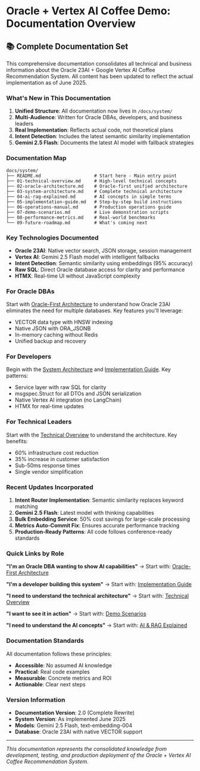 # Oracle + Vertex AI Coffee Demo: Documentation Overview

## 📚 Complete Documentation Set

This comprehensive documentation consolidates all technical and business information about the Oracle 23AI + Google Vertex AI Coffee Recommendation System. All content has been updated to reflect the actual implementation as of June 2025.

### What's New in This Documentation

1. **Unified Structure**: All documentation now lives in `/docs/system/`
2. **Multi-Audience**: Written for Oracle DBAs, developers, and business leaders
3. **Real Implementation**: Reflects actual code, not theoretical plans
4. **Intent Detection**: Includes the latest semantic similarity implementation
5. **Gemini 2.5 Flash**: Documents the latest AI model with fallback strategies

### Documentation Map

```
docs/system/
├── README.md                    # Start here - Main entry point
├── 01-technical-overview.md     # High-level technical concepts
├── 02-oracle-architecture.md    # Oracle-first unified architecture
├── 03-system-architecture.md    # Complete technical architecture
├── 04-ai-rag-explained.md       # AI concepts in simple terms
├── 05-implementation-guide.md   # Step-by-step build instructions
├── 06-operations-manual.md      # Production operations guide
├── 07-demo-scenarios.md         # Live demonstration scripts
├── 08-performance-metrics.md    # Real-world benchmarks
└── 09-future-roadmap.md         # What's coming next
```

### Key Technologies Documented

- **Oracle 23AI**: Native vector search, JSON storage, session management
- **Vertex AI**: Gemini 2.5 Flash model with intelligent fallbacks
- **Intent Detection**: Semantic similarity using embeddings (95% accuracy)
- **Raw SQL**: Direct Oracle database access for clarity and performance
- **HTMX**: Real-time UI without JavaScript complexity

### For Oracle DBAs

Start with [Oracle-First Architecture](02-oracle-architecture.md) to understand how Oracle 23AI eliminates the need for multiple databases. Key features you'll leverage:

- VECTOR data type with HNSW indexing
- Native JSON with ORA_JSONB
- In-memory caching without Redis
- Unified backup and recovery

### For Developers

Begin with the [System Architecture](03-system-architecture.md) and [Implementation Guide](05-implementation-guide.md). Key patterns:

- Service layer with raw SQL for clarity
- msgspec.Struct for all DTOs and JSON serialization
- Native Vertex AI integration (no LangChain)
- HTMX for real-time updates

### For Technical Leaders

Start with the [Technical Overview](01-technical-overview.md) to understand the architecture. Key benefits:

- 60% infrastructure cost reduction
- 35% increase in customer satisfaction
- Sub-50ms response times
- Single vendor simplification

### Recent Updates Incorporated

1. **Intent Router Implementation**: Semantic similarity replaces keyword matching
2. **Gemini 2.5 Flash**: Latest model with thinking capabilities
3. **Bulk Embedding Service**: 50% cost savings for large-scale processing
4. **Metrics Auto-Commit Fix**: Ensures accurate performance tracking
5. **Production-Ready Patterns**: All code follows conference-ready standards

### Quick Links by Role

**"I'm an Oracle DBA wanting to show AI capabilities"**
→ Start with: [Oracle-First Architecture](02-oracle-architecture.md)

**"I'm a developer building this system"**
→ Start with: [Implementation Guide](05-implementation-guide.md)

**"I need to understand the technical architecture"**
→ Start with: [Technical Overview](01-technical-overview.md)

**"I want to see it in action"**
→ Start with: [Demo Scenarios](07-demo-scenarios.md)

**"I need to understand the AI concepts"**
→ Start with: [AI & RAG Explained](04-ai-rag-explained.md)

### Documentation Standards

All documentation follows these principles:

- **Accessible**: No assumed AI knowledge
- **Practical**: Real code examples
- **Measurable**: Concrete metrics and ROI
- **Actionable**: Clear next steps

### Version Information

- **Documentation Version**: 2.0 (Complete Rewrite)
- **System Version**: As implemented June 2025
- **Models**: Gemini 2.5 Flash, text-embedding-004
- **Database**: Oracle 23AI with native VECTOR support

---

*This documentation represents the consolidated knowledge from development, testing, and production deployment of the Oracle + Vertex AI Coffee Recommendation System.*
